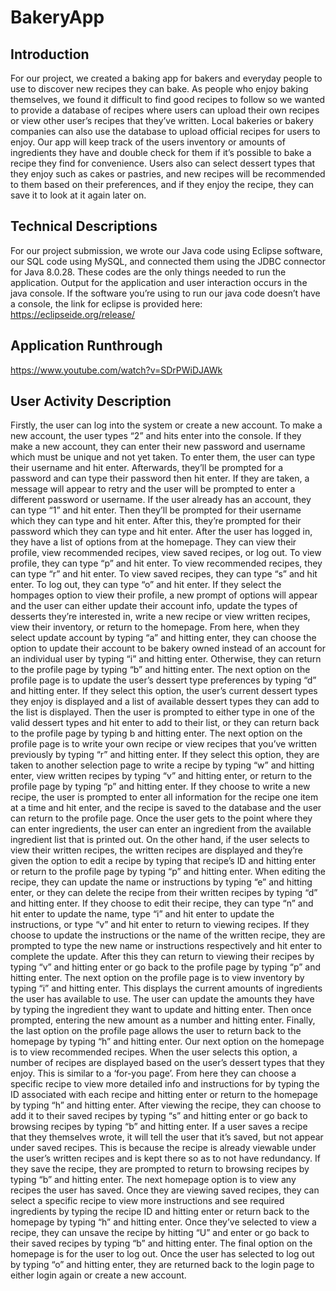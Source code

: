 # BakeryApp

## Introduction
For our project, we created a baking app for bakers and everyday people to use to discover new recipes they can bake. As people who enjoy baking themselves, we found it difficult to find good recipes to follow so we wanted to provide a database of recipes where users can upload their own recipes or view other user’s recipes that they’ve written. Local bakeries or bakery companies can also use the database to upload official recipes for users to enjoy. Our app will keep track of the users inventory or amounts of ingredients they have and double check for them if it’s possible to bake a recipe they find for convenience. Users also can select dessert types that they enjoy such as cakes or pastries, and new recipes will be recommended to them based on their preferences, and if they enjoy the recipe, they can save it to look at it again later on. 

## Technical Descriptions
For our project submission, we wrote our Java code using Eclipse software, our SQL code using MySQL, and connected them using the JDBC connector for Java 8.0.28. These codes are the only things needed to run the application. Output for the application and user interaction occurs in the java console. If the software you’re using to run our java code doesn’t have a console, the link for eclipse is provided here: https://eclipseide.org/release/ 

## Application Runthrough 

https://www.youtube.com/watch?v=SDrPWiDJAWk 

## User Activity Description

Firstly, the user can log into the system or create a new account. To make a new account, the user types “2” and hits enter into the console. If they make a new account, they can enter their new password and username which must be unique and not yet taken. To enter them, the user can type their username and hit enter. Afterwards, they’ll be prompted for a password and can type their password then hit enter. If they are taken, a message will appear to retry and the user will be prompted to enter a different password or username. If the user already has an account, they can type “1” and hit enter. Then they’ll be prompted for their username which they can type and hit enter. After this, they’re prompted for their password which they can type and hit enter. After the user has logged in, they have a list of options from at the homepage. They can view their profile, view recommended recipes, view saved recipes, or log out. To view profile, they can type “p” and hit enter. To view recommended recipes, they can type “r” and hit enter. To view saved recipes, they can type “s” and hit enter. To log out, they can type “o” and hit enter. 
If they select the hompages option to view their profile, a new prompt of options will appear and the user can either update their account info, update the types of desserts they’re interested in, write a new recipe or view written recipes, view their inventory, or return to the homepage. From here, when they select update account by typing “a” and hitting enter, they can choose the option to update their account to be bakery owned instead of an account for an individual user by typing “i” and hitting enter. Otherwise, they can return to the profile page by typing “b” and hitting enter. The next option on the profile page is to update the user’s dessert type preferences by typing “d” and hitting enter. If they select this option, the user’s current dessert types they enjoy is displayed and a list of available dessert types they can add to the list is displayed. Then the user is prompted to either type in one of the valid dessert types and hit enter to add to their list, or they can return back to the profile page by typing b and hitting enter. The next option on the profile page is to write your own recipe or view recipes that you’ve written previously by typing “r” and hitting enter. If they select this option, they are taken to another selection page to write a recipe by typing “w” and hitting enter, view written recipes by typing “v” and hitting enter, or return to the profile page by typing “p” and hitting enter. If they choose to write a new recipe, the user is prompted to enter all information for the recipe one item at a time and hit enter, and the recipe is saved to the database and the user can return to the profile page. Once the user gets to the point where they can enter ingredients, the user can enter an ingredient from the available ingredient list that is printed out. On the other hand, if the user selects to view their written recipes, the written recipes are displayed and they’re given the option to edit a recipe by typing that recipe’s ID and hitting enter or return to the profile page by typing “p” and hitting enter. When editing the recipe, they can update the name or instructions by typing “e” and hitting enter, or they can delete the recipe from their written recipes by typing “d” and hitting enter. If they choose to edit their recipe, they can type “n” and hit enter to update the name, type “i” and hit enter to update the instructions, or type “v” and hit enter to return to viewing recipes. If they choose to update the instructions or the name of the written recipe, they are prompted to type the new name or instructions respectively and hit enter to complete the update. After this they can return to viewing their recipes by typing “v” and hitting enter or go back to the profile page by typing “p” and hitting enter. The next option on the profile page is to view inventory by typing “i” and hitting enter. This displays the current amounts of ingredients the user has available to use. The user can update the amounts they have by typing the ingredient they want to update and hitting enter. Then once prompted, entering the new amount as a number and hitting enter. Finally, the last option on the profile page allows the user to return back to the homepage by typing “h” and hitting enter. 
Our next option on the homepage is to view recommended recipes. When the user selects this option, a number of recipes are displayed based on the user’s dessert types that they enjoy. This is similar to a ‘for-you page’. From here they can choose a specific recipe to view more detailed info and instructions for by typing the ID associated with each recipe and hitting enter or return to the homepage by typing “h” and hitting enter. After viewing the recipe, they can choose to add it to their saved recipes by typing “s” and hitting enter or go back to browsing recipes by typing “b” and hitting enter. If a user saves a recipe that they themselves wrote, it will tell the user that it’s saved, but not appear under saved recipes. This is because the recipe is already viewable under the user’s written recipes and is kept there so as to not have redundancy. If they save the recipe, they are prompted to return to browsing recipes by typing “b” and hitting enter. 
The next homepage option is to view any recipes the user has saved. Once they are viewing saved recipes, they can select a specific recipe to view more instructions and see required ingredients by typing the recipe ID and hitting enter or return back to the homepage by typing “h” and hitting enter. Once they’ve selected to view a recipe, they can unsave the recipe by hitting “U” and enter or go back to their saved recipes by typing “b” and hitting enter. 
The final option on the homepage is for the user to log out. Once the user has selected to log out by typing “o” and hitting enter, they are returned back to the login page to either login again or create a new account. 

